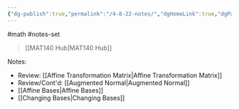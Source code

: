 ```yaml
---
{"dg-publish":true,"permalink":"/4-8-22-notes/","dgHomeLink":true,"dgPassFrontmatter":false,"dgShowLocalGraph":true}
---
```


#math #notes-set 
> [[MAT140 Hub|MAT140 Hub]]

Notes:
* Review: [[Affine Transformation Matrix|Affine Transformation Matrix]]
* Review/Cont'd: [[Augmented Normal|Augmented Normal]]
* [[Affine Bases|Affine Bases]]
* [[Changing Bases|Changing Bases]]